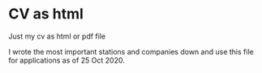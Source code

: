 # CV as html
Just my cv as html or pdf file

I wrote the most important stations and companies down and use this file for applications as of 25 Oct 2020.
